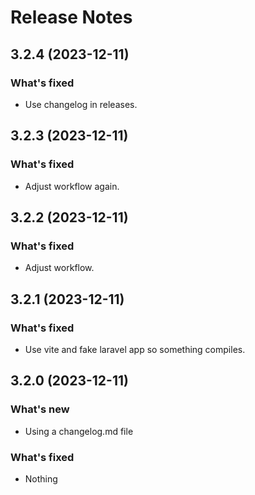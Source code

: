 # Release Notes

## 3.2.4 (2023-12-11)

### What's fixed
- Use changelog in releases.



## 3.2.3 (2023-12-11)

### What's fixed
- Adjust workflow again.



## 3.2.2 (2023-12-11)

### What's fixed
- Adjust workflow.



## 3.2.1 (2023-12-11)

### What's fixed
- Use vite and fake laravel app so something compiles.



## 3.2.0 (2023-12-11)

### What's new
- Using a changelog.md file

### What's fixed
- Nothing
